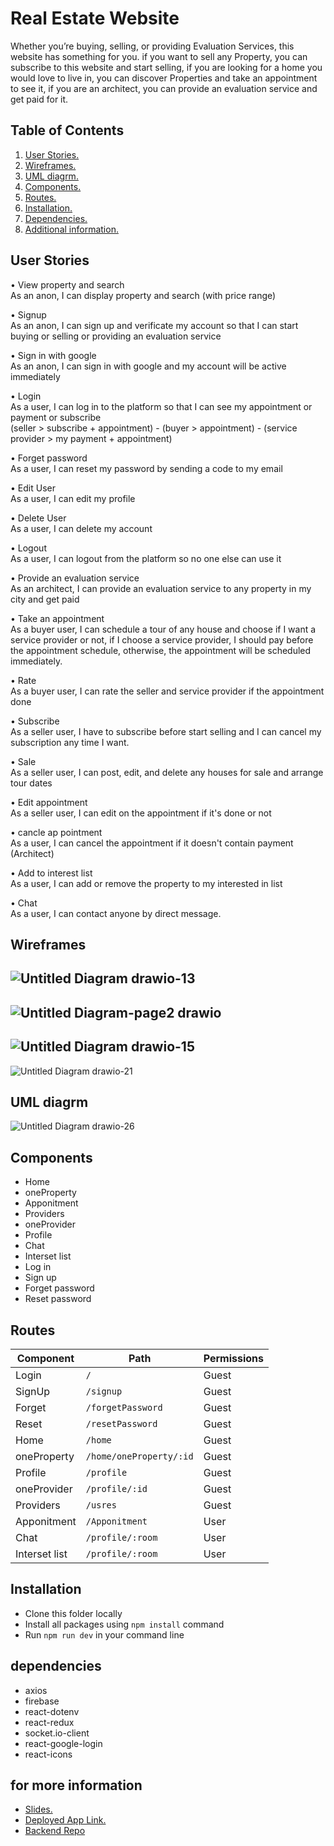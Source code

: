 # Real Estate Website 
 Whether you’re buying, selling, or providing Evaluation Services, this website has something for you.
 if you want to sell any Property, you can subscribe to this website and start selling, 
 if you are looking for a home you would love to live in, you can discover Properties and take an appointment to see it, 
 if you are an architect, you can provide an evaluation service and get paid for it.

## Table of Contents
1. [ User Stories. ](#userStor)
2. [ Wireframes. ](#wireframe)
3. [ UML diagrm.](#frontUml)
4. [ Components.](#comp)
6. [ Routes. ](#frontRoutes)
7. [ Installation. ](#installation)
8. [ Dependencies. ](#dep)
9. [ Additional information. ](#slid)



<a name="userStor"></a>
## User Stories
•	View property and search <br/> As an anon, I can display property and search (with price range)

•	Signup  <br/> As an anon, I can sign up and verificate my account so that I can start buying or selling or providing an evaluation service

•	Sign in with google  <br/> As an anon, I can sign in with google and my account will be active immediately

•	Login  <br/> As a user, I can log in to the platform so that I can see my appointment or payment or subscribe  <br/>
(seller > subscribe + appointment) - (buyer > appointment) - (service provider > my payment + appointment)

•   Forget password  <br/>
As a user, I can reset my password by sending a code to my email 

•	Edit User  <br/>  As a user, I can edit my profile

•	Delete User  <br/>  As a user, I can delete my account

•	Logout  <br/>  As a user, I can logout from the platform so no one else can use it

•	Provide an evaluation service <br/> As an architect, I can provide an evaluation service to any property in my city and get paid

•	Take an appointment  <br/> As a buyer user, I can schedule a tour of any house and choose if I want a service provider or not, if I choose a service provider, I should pay before the appointment schedule, otherwise, the appointment will be scheduled immediately. 

•	Rate  <br/> As a buyer user, I can rate the seller and service provider if the appointment done 

•	Subscribe  <br/> As a seller user, I have to subscribe before start selling and I can cancel my subscription any time I want.

•	Sale  <br/> As a seller user, I can post, edit, and delete any houses for sale and arrange tour dates

•	Edit appointment  <br/> As a seller user, I can edit on the appointment if it's done or not 

•	cancle ap
pointment  <br/> As a user, I can cancel the appointment if it doesn't contain payment (Architect)

•	Add to interest list  <br/> As a user, I can add or remove the property to my interested in list

•	Chat   <br/>  As a user, I can contact anyone by direct message.


<a name="wireframe"></a>

## Wireframes
![Untitled Diagram drawio-13](https://user-images.githubusercontent.com/92247950/146522116-f57587f2-db24-46b7-a739-fa5f38c5f0c4.png)
---------
![Untitled Diagram-page2 drawio](https://user-images.githubusercontent.com/92247950/146673328-5edd55ab-b383-49d7-a920-aca52c5a2a32.png)
---------
![Untitled Diagram drawio-15](https://user-images.githubusercontent.com/92247950/146522179-adabc00b-de98-4d27-8004-9bbf470c0d6b.png)
---------
![Untitled Diagram drawio-21](https://user-images.githubusercontent.com/92247950/146522198-99ba3c7d-571a-4680-8b37-f43719a5326f.png)


<a name="frontUml"></a>

## UML diagrm
![Untitled Diagram drawio-26](https://user-images.githubusercontent.com/92247950/146676084-2e6dace0-3dfd-4d47-bc2f-a895f05ff18e.png)


<a name="comp"></a>

## Components
- Home
- oneProperty
- Apponitment
- Providers
- oneProvider
- Profile
- Chat
- Interset list
- Log in 
- Sign up 
- Forget password
- Reset password


<a name="frontRoutes"></a>

## Routes
Component     |     Path               |  Permissions
------------- | ---------------        | ------------
Login         | `/`                    | Guest
SignUp        | `/signup`              | Guest
Forget        | `/forgetPassword`      | Guest
Reset         | `/resetPassword`       | Guest
Home          | `/home`                | Guest 
oneProperty   | `/home/oneProperty/:id`| Guest 
Profile       | `/profile`             | Guest
oneProvider   | `/profile/:id`         | Guest 
Providers     | `/usres`               | Guest
Apponitment   | `/Apponitment`         | User
Chat          | `/profile/:room`       | User
Interset list | `/profile/:room`       | User



<a name="installation"></a>

## Installation
- Clone this folder locally
- Install all packages using `npm install` command
- Run `npm run dev` in your command line

<a name="dep"></a>

## dependencies
- axios
- firebase
- react-dotenv
- react-redux
- socket.io-client
- react-google-login
- react-icons

<a name="slid"></a>


## for more information
- [ Slides. ](#slid) 
- [ Deployed App Link. ](#slid)
- [ Backend Repo ](https://github.com/MP-Project-Dorrah/server)





